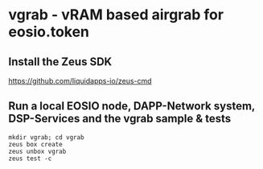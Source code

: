 # vgrab - vRAM based airgrab for eosio.token

## Install the Zeus SDK

https://github.com/liquidapps-io/zeus-cmd

## Run a local EOSIO node, DAPP-Network system, DSP-Services and the vgrab sample & tests
```
mkdir vgrab; cd vgrab
zeus box create
zeus unbox vgrab
zeus test -c
```
